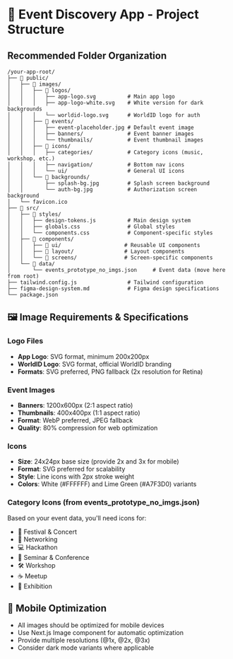 # 📁 Event Discovery App - Project Structure

## Recommended Folder Organization

```
/your-app-root/
├── 📁 public/
│   ├── 📁 images/
│   │   ├── 📁 logos/
│   │   │   ├── app-logo.svg          # Main app logo
│   │   │   ├── app-logo-white.svg    # White version for dark backgrounds
│   │   │   └── worldid-logo.svg      # WorldID logo for auth
│   │   ├── 📁 events/
│   │   │   ├── event-placeholder.jpg # Default event image
│   │   │   ├── banners/              # Event banner images
│   │   │   └── thumbnails/           # Event thumbnail images
│   │   ├── 📁 icons/
│   │   │   ├── categories/           # Category icons (music, workshop, etc.)
│   │   │   ├── navigation/           # Bottom nav icons
│   │   │   └── ui/                   # General UI icons
│   │   └── 📁 backgrounds/
│   │       ├── splash-bg.jpg         # Splash screen background
│   │       └── auth-bg.jpg           # Authorization screen background
│   └── favicon.ico
├── 📁 src/
│   ├── 📁 styles/
│   │   ├── design-tokens.js          # Main design system
│   │   ├── globals.css               # Global styles
│   │   └── components.css            # Component-specific styles
│   ├── 📁 components/
│   │   ├── 📁 ui/                    # Reusable UI components
│   │   ├── 📁 layout/                # Layout components
│   │   └── 📁 screens/               # Screen-specific components
│   └── 📁 data/
│       └── events_prototype_no_imgs.json     # Event data (move here from root)
├── tailwind.config.js                # Tailwind configuration
├── figma-design-system.md            # Figma design specifications
└── package.json
```

## 🖼️ Image Requirements & Specifications

### Logo Files
- **App Logo**: SVG format, minimum 200x200px
- **WorldID Logo**: SVG format, official WorldID branding
- **Formats**: SVG preferred, PNG fallback (2x resolution for Retina)

### Event Images
- **Banners**: 1200x600px (2:1 aspect ratio)
- **Thumbnails**: 400x400px (1:1 aspect ratio)
- **Format**: WebP preferred, JPEG fallback
- **Quality**: 80% compression for web optimization

### Icons
- **Size**: 24x24px base size (provide 2x and 3x for mobile)
- **Format**: SVG preferred for scalability
- **Style**: Line icons with 2px stroke weight
- **Colors**: White (#FFFFFF) and Lime Green (#A7F3D0) variants

### Category Icons (from events_prototype_no_imgs.json)
Based on your event data, you'll need icons for:
- 🎵 Festival & Concert
- 🤝 Networking
- 💻 Hackathon
- 🎤 Seminar & Conference
- 🛠️ Workshop
- ☕ Meetup
- 🎨 Exhibition

## 📱 Mobile Optimization
- All images should be optimized for mobile devices
- Use Next.js Image component for automatic optimization
- Provide multiple resolutions (@1x, @2x, @3x)
- Consider dark mode variants where applicable 